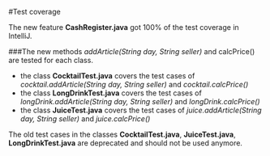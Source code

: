#Test coverage

The new feature **CashRegister.java** got 100% of the test coverage in IntelliJ.

###The new methods *addArticle(String day, String seller)* and calcPrice() are tested for each class.

- the class **CocktailTest.java** covers the test cases of *cocktail.addArticle(String day, String seller)* and *cocktail.calcPrice()*
- the class **LongDrinkTest.java** covers the test cases of *longDrink.addArticle(String day, String seller)* and *longDrink.calcPrice()*
- the class **JuiceTest.java** covers the test cases of *juice.addArticle(String day, String seller)* and *juice.calcPrice()*

The old test cases in the classes **CocktailTest.java**, **JuiceTest.java**, **LongDrinkTest.java** are deprecated and should not 
be used anymore.